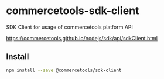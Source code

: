 # commercetools-sdk-client

SDK Client for usage of commercetools platform API

https://commercetools.github.io/nodejs/sdk/api/sdkClient.html

## Install

```bash
npm install --save @commercetools/sdk-client
```
